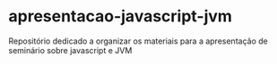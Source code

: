 # apresentacao-javascript-jvm
Repositório dedicado a organizar os materiais para a apresentação de seminário sobre javascript e JVM
